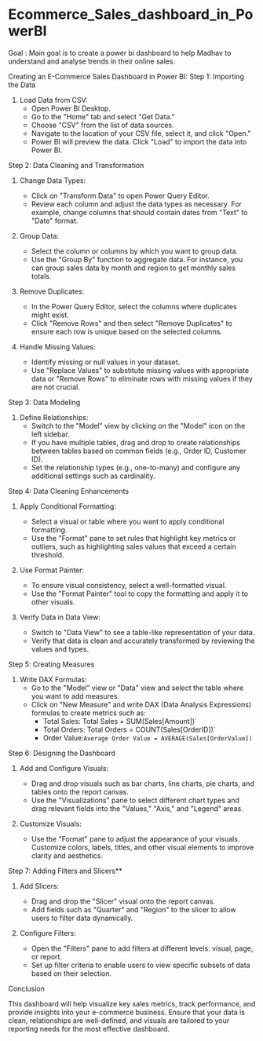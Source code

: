 # Ecommerce_Sales_dashboard_in_PowerBI
Goal : Main goal is to create a power bi dashboard to help Madhav to understand and analyse trends in their online sales.

Creating an E-Commerce Sales Dashboard in Power BI: 
Step 1: Importing the Data

1. Load Data from CSV:
   - Open Power BI Desktop.
   - Go to the "Home" tab and select "Get Data."
   - Choose "CSV" from the list of data sources.
   - Navigate to the location of your CSV file, select it, and click "Open."
   - Power BI will preview the data. Click "Load" to import the data into Power BI.

Step 2: Data Cleaning and Transformation

1. Change Data Types:
   - Click on "Transform Data" to open Power Query Editor.
   - Review each column and adjust the data types as necessary. For example, change columns that should contain dates from "Text" to "Date" format.

2. Group Data:
   - Select the column or columns by which you want to group data.
   - Use the "Group By" function to aggregate data. For instance, you can group sales data by month and region to get monthly sales totals.

3. Remove Duplicates:
   - In the Power Query Editor, select the columns where duplicates might exist.
   - Click "Remove Rows" and then select "Remove Duplicates" to ensure each row is unique based on the selected columns.

4. Handle Missing Values:
   - Identify missing or null values in your dataset.
   - Use "Replace Values" to substitute missing values with appropriate data or "Remove Rows" to eliminate rows with missing values if they are not crucial.

Step 3: Data Modeling

1. Define Relationships:
   - Switch to the "Model" view by clicking on the "Model" icon on the left sidebar.
   - If you have multiple tables, drag and drop to create relationships between tables based on common fields (e.g., Order ID, Customer ID).
   - Set the relationship types (e.g., one-to-many) and configure any additional settings such as cardinality.

Step 4: Data Cleaning Enhancements

1. Apply Conditional Formatting:
   - Select a visual or table where you want to apply conditional formatting.
   - Use the "Format" pane to set rules that highlight key metrics or outliers, such as highlighting sales values that exceed a certain threshold.

2. Use Format Painter:
   - To ensure visual consistency, select a well-formatted visual.
   - Use the "Format Painter" tool to copy the formatting and apply it to other visuals.

3. Verify Data in Data View:
   - Switch to "Data View" to see a table-like representation of your data.
   - Verify that data is clean and accurately transformed by reviewing the values and types.

Step 5: Creating Measures

1. Write DAX Formulas:
   - Go to the "Model" view or "Data" view and select the table where you want to add measures.
   - Click on "New Measure" and write DAX (Data Analysis Expressions) formulas to create metrics such as:
     - Total Sales: Total Sales = SUM(Sales[Amount])`
     - Total Orders: Total Orders = COUNT(Sales[OrderID])`
     -  Order Value:`Average Order Value = AVERAGE(Sales[OrderValue])`

Step 6: Designing the Dashboard

1. Add and Configure Visuals:
   - Drag and drop visuals such as bar charts, line charts, pie charts, and tables onto the report canvas.
   - Use the "Visualizations" pane to select different chart types and drag relevant fields into the "Values," "Axis," and "Legend" areas.

2. Customize Visuals:
   - Use the "Format" pane to adjust the appearance of your visuals. Customize colors, labels, titles, and other visual elements to improve clarity and aesthetics.

Step 7: Adding Filters and Slicers**

1. Add Slicers:
   - Drag and drop the "Slicer" visual onto the report canvas.
   - Add fields such as "Quarter" and "Region" to the slicer to allow users to filter data dynamically.

2. Configure Filters:
   - Open the "Filters" pane to add filters at different levels: visual, page, or report.
   - Set up filter criteria to enable users to view specific subsets of data based on their selection.

Conclusion

This dashboard will help visualize key sales metrics, track performance, and provide insights into your e-commerce business. Ensure that your data is clean, relationships are well-defined, and visuals are tailored to your reporting needs for the most effective dashboard.
